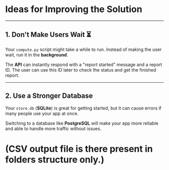 # Ideas for Improving the Solution

---

## 1. Don't Make Users Wait ⏳

Your `compute.py` script might take a while to run. Instead of making the user wait, run it in the **background**. 

The **API** can instantly respond with a "report started" message and a report ID. The user can use this ID later to check the status and get the finished report.

---

## 2. Use a Stronger Database

Your `store.db` (**SQLite**) is great for getting started, but it can cause errors if many people use your app at once. 

Switching to a database like **PostgreSQL** will make your app more reliable and able to handle more traffic without issues.

# (CSV output file is there present in folders structure only.)